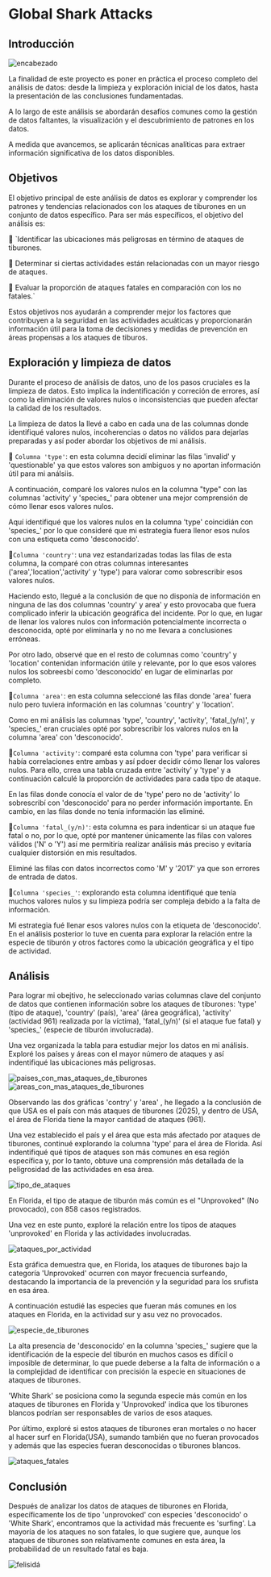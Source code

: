 # Global Shark Attacks 

## Introducción

![encabezado](https://github.com/Carolina-MH/Proyecto-1/blob/main/img/felisida.gif)

La finalidad de este proyecto es poner en práctica el proceso completo del análisis de datos: desde la limpieza y exploración inicial de los datos, hasta la presentación de las conclusiones fundamentadas.

A lo largo de este análisis se abordarán desafíos comunes como la gestión de datos faltantes, la visualización y el descubrimiento de patrones en los datos.

A medida que avancemos, se aplicarán técnicas analíticas para extraer información significativa de los datos disponibles.

## Objetivos

El objetivo principal de este análisis de datos es explorar y comprender los patrones y tendencias relacionados con los ataques de tiburones en un conjunto de datos específico. Para ser más específicos, el objetivo del análisis es:

🦈 `Identificar las ubicaciones más peligrosas en término de ataques de tiburones.

🦈 Determinar si ciertas actividades están relacionadas con un mayor riesgo de ataques.

🦈 Evaluar la proporción de ataques fatales en comparación con los no fatales.`

Estos objetivos nos ayudarán a comprender mejor los factores que contribuyen a la seguridad en las actividades acuáticas y proporcionarán información útil para la toma de decisiones y medidas de prevención en áreas propensas a los ataques de tiburos.

## Exploración y limpieza de datos

Durante el proceso de análisis de datos, uno de los pasos cruciales es la limpieza de datos. Esto implica la indentificación y correción de errores, así como la eliminación de valores nulos o inconsistencias que pueden afectar la calidad de los resultados.

La limpieza de datos la llevé a cabo en cada una de las columnas donde identifiqué valores nulos, incoherencias o datos no válidos para dejarlas preparadas y así poder abordar los objetivos de mi análisis.

🦈 `Columna 'type'`: en esta columna decidí eliminar las filas 'invalid' y 'questionable' ya que estos valores son ambiguos y no aportan información útil para mi análsiis.

A continuación, comparé los valores nulos en la columna "type" con las columnas 'activity' y 'species_' para obtener una mejor comprensión de cómo llenar esos valores nulos.

Aquí identifiqué que los valores nulos en la columna 'type' coincidián con 'species_' por lo que consideré que mi estrategia fuera llenor esos nulos con una estiqueta como 'desconocido'.

🦈`Columna 'country'`: una vez estandarizadas todas las filas de esta columna, la comparé con otras columnas interesantes ('area','location','activity' y 'type') para valorar como sobrescribir esos valores nulos.

Haciendo esto, llegué a la conclusión de que no disponía de información en ninguna de las dos columnas 'country' y area' y esto provocaba que fuera complicado inferir la ubicación geográfica del incidente. Por lo que, en lugar de llenar los valores nulos con información potencialmente incorrecta o desconocida, opté por eliminarla y no no me llevara a conclusiones erróneas.

Por otro lado, observé que en el resto de columnas como 'country' y 'location' contenidan información útile y relevante, por lo que esos valores nulos los sobreesbí como 'desconocido' en lugar de eliminarlas por completo.

🦈`Columna 'area'`: en esta columna seleccioné las filas donde 'area' fuera nulo pero tuviera información en las columnas 'country' y 'location'.

Como en mi análisis las columnas 'type', 'country', 'activity', 'fatal_(y/n)', y 'species_' eran cruciales opté por sobrescribir los valores nulos en la columna 'area' con 'desconocido'.

🦈`Columna 'activity'`: comparé esta columna con 'type' para verificar si había correlaciones entre ambas y así pdoer decidir cómo llenar los valores nulos. Para ello, crrea una tabla cruzada entre 'activity' y 'type' y a continuación calculé la proporción de actividades para cada tipo de ataque.

En las filas donde conocía el valor de de 'type' pero no de 'activity' lo sobrescribí con 'desconocido' para no perder información importante. En cambio, en las filas donde no tenía información las eliminé.


🦈`Columna 'fatal_(y/n)'`: esta columna es para indenticar si un ataque fue fatal o no, por lo que, opté por mantener únicamente las filas con valores válidos ('N' o 'Y') así me permitiría realizar análisis más preciso y evitaría cualquier distorsión en mis resultados.

Eliminé las filas con datos incorrectos como 'M' y '2017' ya que son errores de entrada de datos.

🦈`Columna 'species_'`: explorando esta columna identifiqué que tenía muchos valores nulos y su limpieza podría ser compleja debido a la falta de información.

Mi estrategia fué llenar esos valores nulos con la etiqueta de 'desconocido'. En el análisis posterior lo tuve en cuenta para explorar la relación entre la especie de tiburón y otros factores como la ubicación geográfica y el tipo de actividad.


## Análisis

Para lograr mi obejtivo, he seleccionado varias columnas clave del conjunto de datos que contienen información sobre los ataques de tiburones: 'type' (tipo de ataque), 'country' (país), 'area' (área geográfica), 'activity' (actividad 961) realizada por la víctima), 'fatal_(y/n)' (si el ataque fue fatal) y 'species_' (especie de tiburón involucrada).

Una vez organizada la tabla para estudiar mejor los datos en mi análisis. Exploré los países y áreas con el mayor número de ataques y así indentifiqué las ubicaciones más peligrosas.

![paises_con_mas_ataques_de_tiburones](https://github.com/Carolina-MH/Proyecto-1/blob/main/img/felisida.gif)
![areas_con_mas_ataques_de_tiburones](https://github.com/Carolina-MH/Proyecto-1/blob/main/img/felisida.gif)

Observando las dos gráficas 'contry' y 'area' , he llegado a la conclusión de que USA es el país con más ataques de tiburones (2025), y dentro de USA, el área de Florida tiene la mayor cantidad de ataques (961).

Una vez establecido el país y el área que esta más afectado por ataques de tiburones, continué explorando la columna 'type' para el área de Florida. Así indentifiqué qué tipos de ataques son más comunes en esa región específica y, por lo tanto, obtuve una comprensión más detallada de la peligrosidad de las actividades en esa área.

![tipo_de_ataques](https://github.com/Carolina-MH/Proyecto-1/blob/main/img/felisida.gif)

En Florida, el tipo de ataque de tiburón más común es el "Unprovoked" (No provocado), con 858 casos registrados.

Una vez en este punto, exploré la relación entre los tipos de ataques 'unprovoked' en Florida y las actividades involucradas.

![ataques_por_actividad](https://github.com/Carolina-MH/Proyecto-1/blob/main/img/felisida.gif)

Esta gráfica demuestra que, en Florida, los ataques de tiburones bajo la categoría 'Unprovoked' ocurren con mayor frecuencia surfeando, destacando la importancia de la prevención y la seguridad para los srufista en esa área.

A continuación estudié las especies que fueran más comunes en los ataques en Florida, en la actividad sur y asu vez no provocados.

![especie_de_tiburones](https://github.com/Carolina-MH/Proyecto-1/blob/main/img/felisida.gif)

La alta presencia de 'desconocido' en la columna 'species_' sugiere que la identificación de la especie del tiburón en muchos casos es difícil o imposible de determinar, lo que puede deberse a la falta de información o a la complejidad de identificar con precisión la especie en situaciones de ataques de tiburones.

'White Shark' se posiciona como la segunda especie más común en los ataques de tiburones en Florida y 'Unprovoked' indica que los tiburones blancos podrían ser responsables de varios de esos ataques.

Por último, exploré si estos ataques de tiburones eran mortales o no hacer al hacer surf en Florida(USA), sumando también que no fueran provocados y además que las especies fueran desconocidas o tiburones blancos.

![ataques_fatales](https://github.com/Carolina-MH/Proyecto-1/blob/main/img/felisida.gif)

## Conclusión

Después de analizar los datos de ataques de tiburones en Florida, específicamente los de tipo 'unprovoked' con especies 'desconocido' o 'White Shark', encontramos que la actividad más frecuente es 'surfing'. La mayoría de los ataques no son fatales, lo que sugiere que, aunque los ataques de tiburones son relativamente comunes en esta área, la probabilidad de un resultado fatal es baja.

![felisidá](https://github.com/Carolina-MH/Proyecto-1/blob/main/img/felisida.gif)
